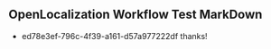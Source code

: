 ## OpenLocalization Workflow Test MarkDown
* ed78e3ef-796c-4f39-a161-d57a977222df thanks!

<!--HONumber=Sep16_HO1-->


